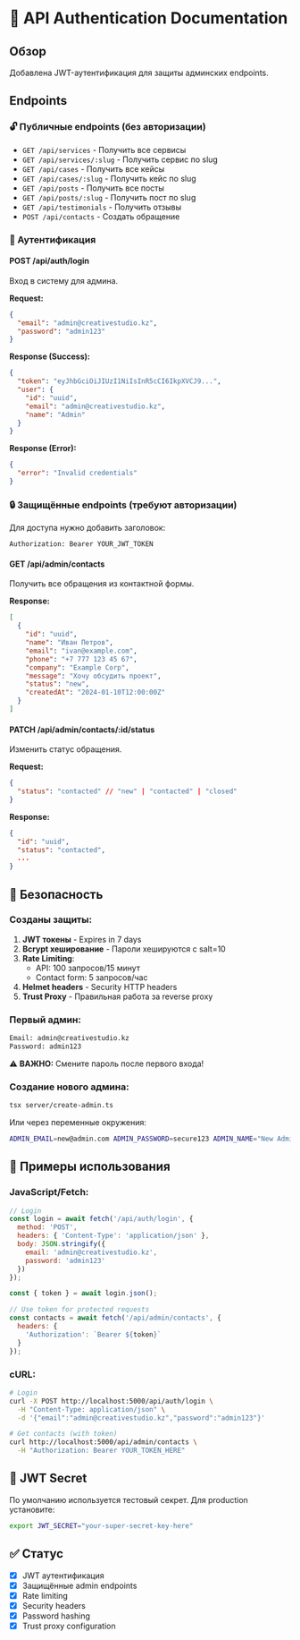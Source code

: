 # 🔐 API Authentication Documentation

## Обзор

Добавлена JWT-аутентификация для защиты админских endpoints.

## Endpoints

### 🔓 Публичные endpoints (без авторизации)

- `GET /api/services` - Получить все сервисы
- `GET /api/services/:slug` - Получить сервис по slug
- `GET /api/cases` - Получить все кейсы
- `GET /api/cases/:slug` - Получить кейс по slug
- `GET /api/posts` - Получить все посты
- `GET /api/posts/:slug` - Получить пост по slug
- `GET /api/testimonials` - Получить отзывы
- `POST /api/contacts` - Создать обращение

### 🔑 Аутентификация

#### POST /api/auth/login

Вход в систему для админа.

**Request:**
```json
{
  "email": "admin@creativestudio.kz",
  "password": "admin123"
}
```

**Response (Success):**
```json
{
  "token": "eyJhbGciOiJIUzI1NiIsInR5cCI6IkpXVCJ9...",
  "user": {
    "id": "uuid",
    "email": "admin@creativestudio.kz",
    "name": "Admin"
  }
}
```

**Response (Error):**
```json
{
  "error": "Invalid credentials"
}
```

### 🔒 Защищённые endpoints (требуют авторизации)

Для доступа нужно добавить заголовок:
```
Authorization: Bearer YOUR_JWT_TOKEN
```

#### GET /api/admin/contacts

Получить все обращения из контактной формы.

**Response:**
```json
[
  {
    "id": "uuid",
    "name": "Иван Петров",
    "email": "ivan@example.com",
    "phone": "+7 777 123 45 67",
    "company": "Example Corp",
    "message": "Хочу обсудить проект",
    "status": "new",
    "createdAt": "2024-01-10T12:00:00Z"
  }
]
```

#### PATCH /api/admin/contacts/:id/status

Изменить статус обращения.

**Request:**
```json
{
  "status": "contacted" // "new" | "contacted" | "closed"
}
```

**Response:**
```json
{
  "id": "uuid",
  "status": "contacted",
  ...
}
```

## 🔐 Безопасность

### Созданы защиты:

1. **JWT токены** - Expires in 7 days
2. **Bcrypt хеширование** - Пароли хешируются с salt=10
3. **Rate Limiting**:
   - API: 100 запросов/15 минут
   - Contact form: 5 запросов/час
4. **Helmet headers** - Security HTTP headers
5. **Trust Proxy** - Правильная работа за reverse proxy

### Первый админ:

```bash
Email: admin@creativestudio.kz
Password: admin123
```

⚠️ **ВАЖНО:** Смените пароль после первого входа!

### Создание нового админа:

```bash
tsx server/create-admin.ts
```

Или через переменные окружения:
```bash
ADMIN_EMAIL=new@admin.com ADMIN_PASSWORD=secure123 ADMIN_NAME="New Admin" tsx server/create-admin.ts
```

## 📝 Примеры использования

### JavaScript/Fetch:

```javascript
// Login
const login = await fetch('/api/auth/login', {
  method: 'POST',
  headers: { 'Content-Type': 'application/json' },
  body: JSON.stringify({ 
    email: 'admin@creativestudio.kz', 
    password: 'admin123' 
  })
});

const { token } = await login.json();

// Use token for protected requests
const contacts = await fetch('/api/admin/contacts', {
  headers: { 
    'Authorization': `Bearer ${token}` 
  }
});
```

### cURL:

```bash
# Login
curl -X POST http://localhost:5000/api/auth/login \
  -H "Content-Type: application/json" \
  -d '{"email":"admin@creativestudio.kz","password":"admin123"}'

# Get contacts (with token)
curl http://localhost:5000/api/admin/contacts \
  -H "Authorization: Bearer YOUR_TOKEN_HERE"
```

## 🔄 JWT Secret

По умолчанию используется тестовый секрет. Для production установите:

```bash
export JWT_SECRET="your-super-secret-key-here"
```

## ✅ Статус

- [x] JWT аутентификация
- [x] Защищённые admin endpoints
- [x] Rate limiting
- [x] Security headers
- [x] Password hashing
- [x] Trust proxy configuration
